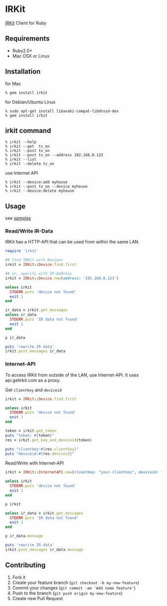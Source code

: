 # IRKit

[IRKit](http://getirkit.com) Client for Ruby


## Requirements

- Ruby2.0+
- Mac OSX or Linux


## Installation

for Mac

    % gem install irkit

for Debian/Ubuntu Linux

    % sudo apt-get install libavahi-compat-libdnssd-dev
    % gem install irkit

## irkit command

    % irkit --help
    % irkit --get  tv_on
    % irkit --post tv_on
    % irkit --post tv_on --address 192.168.0.123
    % irkit --list
    % irkit --delete tv_on

use Internet API

    % irkit --device:add myhouse
    % irkit --post tv_on --device myhouse
    % irkit --device:delete myhouse


## Usage

see [samples](https://github.com/shokai/ruby-irkit/tree/master/samples)

### Read/Write IR-Data

IRKit has a HTTP-API that can be used from within the same LAN.

```ruby
require 'irkit'

## find IRKit with Bonjour
irkit = IRKit::Device.find.first

## or, specify with IP-Address
irkit = IRKit::Device.new(address: '192.168.0.123')

unless irkit
  STDERR.puts 'device not found'
  exit 1
end

ir_data = irkit.get_messages
unless ir_data
  STDERR.puts 'IR data not found'
  exit 1
end

p ir_data

puts 'rewrite IR data'
irkit.post_messages ir_data
```


### Internet-API

To access IRKit from outside of the LAN, use Internet-API.
It uses api.getirkit.com as a proxy.


Get `clientkey` and `deviceid`

```ruby
irkit = IRKit::Device.find.first

unless irkit
  STDERR.puts 'device not found'
  exit 1
end

token = irkit.get_token
puts "token: #{token}"
res = irkit.get_key_and_deviceid(token)

puts "clientkey:#{res.clientkey}"
puts "deviceid:#{res.deviceid}"
```


Read/Write with Internet-API

```ruby
irkit = IRKit::InternetAPI.new(clientkey: "your-clientkey", deviceid: "your-deviceid")

unless irkit
  STDERR.puts 'device not found'
  exit 1
end

p irkit

unless ir_data = irkit.get_messages
  STDERR.puts 'IR data not found'
  exit 1
end

p ir_data.message

puts 'rewrite IR data'
irkit.post_messages ir_data.message
```


## Contributing

1. Fork it
2. Create your feature branch (`git checkout -b my-new-feature`)
3. Commit your changes (`git commit -am 'Add some feature'`)
4. Push to the branch (`git push origin my-new-feature`)
5. Create new Pull Request
